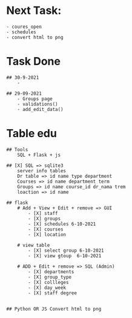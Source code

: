 # Next Task:
	- coures_open 
    - schedules
    - convert html to png

# Task Done
	## 30-9-2021
		-  

	## 29-09-2021
		- Groups page
		- validations()
		- add_edit_data()
	


# Table edu 
	## Tools
		SQL + Flask + js
	
	## [X] SQL => sqlite3 
		server info tables
		Dr table => id name type department
		Courses => id name department term
		Groups => id name course_id dr_nama trem 
		loaction => id name 
		
	## flask
		# Add + View + Edit + remove => GUI 
			- [X] staff
			- [X] groups
			- [X] schedules 6-10-2021
			- [X] courses
			- [X] location

		# view table
			- [X] select group 6-10-2021
			- [X] view gtoup  6-10-2021

		# ADD + Edit + remove => SQL (Admin)
			- [X] departments
			- [X] group_type
			- [X] collleges
			- [X] day_week
			- [X] staff degree


	## Python OR JS Convert html to png 
